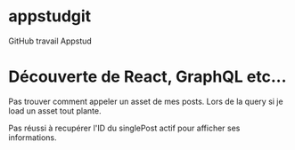 # appstudgit
GitHub travail Appstud

# Découverte de React, GraphQL etc...

Pas trouver comment appeler un asset de mes posts.
Lors de la query si je load un asset tout plante.

Pas réussi à recupérer l'ID du singlePost actif pour afficher ses informations.
